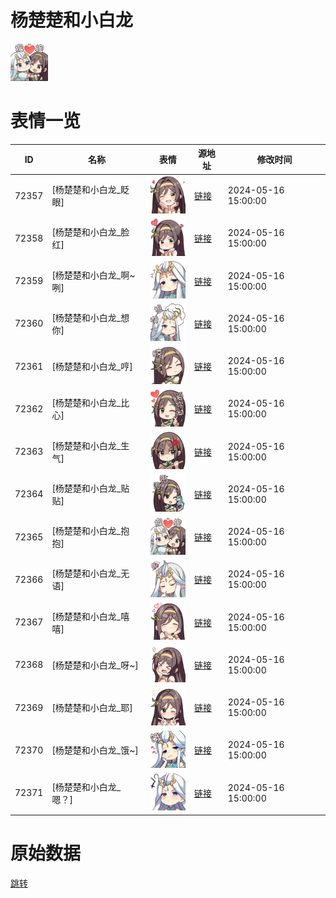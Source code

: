 # 杨楚楚和小白龙

<img src="./cover.png" height="60" alt="cover" />

# 表情一览

|ID|名称|表情|源地址|修改时间|
|----|----|----|----|----|
|72357|[杨楚楚和小白龙_眨眼]|<img src="./pic/072357_%5B杨楚楚和小白龙_眨眼%5D.png" height="60" alt="眨眼"/>|[链接](https://i0.hdslb.com/bfs/garb/4c2aeb43aab5757865d7146a4610476a283ea020.png)|2024-05-16 15:00:00|
|72358|[杨楚楚和小白龙_脸红]|<img src="./pic/072358_%5B杨楚楚和小白龙_脸红%5D.png" height="60" alt="脸红"/>|[链接](https://i0.hdslb.com/bfs/garb/074ead0f81a3d7a1479e0746da556c28ab6d7fe1.png)|2024-05-16 15:00:00|
|72359|[杨楚楚和小白龙_啊~咧]|<img src="./pic/072359_%5B杨楚楚和小白龙_啊~咧%5D.png" height="60" alt="啊~咧"/>|[链接](https://i0.hdslb.com/bfs/garb/5d70b380287ffd930362796579312c4d5bf6739c.png)|2024-05-16 15:00:00|
|72360|[杨楚楚和小白龙_想你]|<img src="./pic/072360_%5B杨楚楚和小白龙_想你%5D.png" height="60" alt="想你"/>|[链接](https://i0.hdslb.com/bfs/garb/301105bf56a1f7b5674cb5c40a3c0d7e3d02c114.png)|2024-05-16 15:00:00|
|72361|[杨楚楚和小白龙_哼]|<img src="./pic/072361_%5B杨楚楚和小白龙_哼%5D.png" height="60" alt="哼"/>|[链接](https://i0.hdslb.com/bfs/garb/d80bc51a152a0ac2fefa6ad74cc49cd3e517425a.png)|2024-05-16 15:00:00|
|72362|[杨楚楚和小白龙_比心]|<img src="./pic/072362_%5B杨楚楚和小白龙_比心%5D.png" height="60" alt="比心"/>|[链接](https://i0.hdslb.com/bfs/garb/4fff98af77e89698516fac828702d43d52f2d610.png)|2024-05-16 15:00:00|
|72363|[杨楚楚和小白龙_生气]|<img src="./pic/072363_%5B杨楚楚和小白龙_生气%5D.png" height="60" alt="生气"/>|[链接](https://i0.hdslb.com/bfs/garb/83324e10d948ecef9b7bd94a3f17fb79ab834a91.png)|2024-05-16 15:00:00|
|72364|[杨楚楚和小白龙_贴贴]|<img src="./pic/072364_%5B杨楚楚和小白龙_贴贴%5D.png" height="60" alt="贴贴"/>|[链接](https://i0.hdslb.com/bfs/garb/98a001f38b0e637b261110fe851e72c7f3792aeb.png)|2024-05-16 15:00:00|
|72365|[杨楚楚和小白龙_抱抱]|<img src="./pic/072365_%5B杨楚楚和小白龙_抱抱%5D.png" height="60" alt="抱抱"/>|[链接](https://i0.hdslb.com/bfs/garb/add61b3e4f4b3fe90ed139e8312a099f330742ac.png)|2024-05-16 15:00:00|
|72366|[杨楚楚和小白龙_无语]|<img src="./pic/072366_%5B杨楚楚和小白龙_无语%5D.png" height="60" alt="无语"/>|[链接](https://i0.hdslb.com/bfs/garb/707e742ff33b3a07d4d6467ed946d54a81d2b218.png)|2024-05-16 15:00:00|
|72367|[杨楚楚和小白龙_嘻嘻]|<img src="./pic/072367_%5B杨楚楚和小白龙_嘻嘻%5D.png" height="60" alt="嘻嘻"/>|[链接](https://i0.hdslb.com/bfs/garb/866540b7f4ec6b2981596fd44cc4a7a2f4bdd52d.png)|2024-05-16 15:00:00|
|72368|[杨楚楚和小白龙_呀~]|<img src="./pic/072368_%5B杨楚楚和小白龙_呀~%5D.png" height="60" alt="呀~"/>|[链接](https://i0.hdslb.com/bfs/garb/388bb4dd2327e9695095d66323ffaccb408a0a02.png)|2024-05-16 15:00:00|
|72369|[杨楚楚和小白龙_耶]|<img src="./pic/072369_%5B杨楚楚和小白龙_耶%5D.png" height="60" alt="耶"/>|[链接](https://i0.hdslb.com/bfs/garb/44fe39ae312dae423452fc7c3b96f57c7338df06.png)|2024-05-16 15:00:00|
|72370|[杨楚楚和小白龙_饿~]|<img src="./pic/072370_%5B杨楚楚和小白龙_饿~%5D.png" height="60" alt="饿~"/>|[链接](https://i0.hdslb.com/bfs/garb/de81949bda1d9278e5fc54c293d09225843bad0b.png)|2024-05-16 15:00:00|
|72371|[杨楚楚和小白龙_嗯？]|<img src="./pic/072371_%5B杨楚楚和小白龙_嗯？%5D.png" height="60" alt="嗯？"/>|[链接](https://i0.hdslb.com/bfs/garb/6804b418e9266e9b622dda8457a3cb20324ce39e.png)|2024-05-16 15:00:00|

# 原始数据

[跳转](./raw.json)

